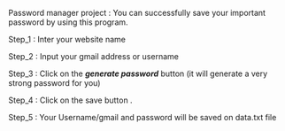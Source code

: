 Password manager project : You can successfully save your important password by using this program.

Step_1 : Inter your website name

Step_2 : Input your gmail address or username

Step_3 : Click on the ___generate password___  button (it will generate a very strong password for you)

Step_4 : Click on the save button . 

Step_5 : Your Username/gmail and password will be saved on data.txt file

